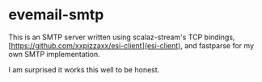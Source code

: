 # evemail-smtp

This is an SMTP server written using scalaz-stream's TCP bindings, [https://github.com/xxpizzaxx/esi-client](esi-client), and fastparse for my own SMTP implementation.

I am surprised it works this well to be honest.
